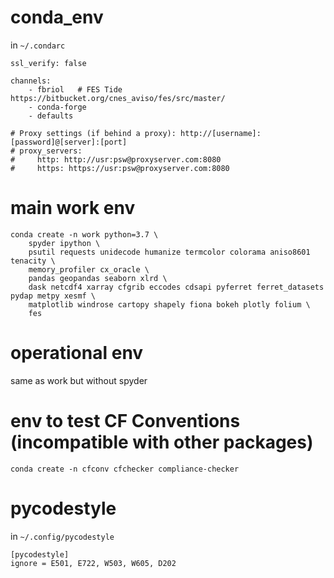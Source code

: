 # conda_env

in `~/.condarc`
```
ssl_verify: false

channels:
    - fbriol   # FES Tide https://bitbucket.org/cnes_aviso/fes/src/master/
    - conda-forge
    - defaults

# Proxy settings (if behind a proxy): http://[username]:[password]@[server]:[port] 
# proxy_servers:
#     http: http://usr:psw@proxyserver.com:8080
#     https: https://usr:psw@proxyserver.com:8080
```

# main work env
```
conda create -n work python=3.7 \
    spyder ipython \
    psutil requests unidecode humanize termcolor colorama aniso8601 tenacity \
    memory_profiler cx_oracle \
    pandas geopandas seaborn xlrd \
    dask netcdf4 xarray cfgrib eccodes cdsapi pyferret ferret_datasets pydap metpy xesmf \
    matplotlib windrose cartopy shapely fiona bokeh plotly folium \
    fes
```

# operational env
same as work but without spyder

# env to test CF Conventions (incompatible with other packages)
`conda create -n cfconv cfchecker compliance-checker`

# pycodestyle
in `~/.config/pycodestyle`

```
[pycodestyle]
ignore = E501, E722, W503, W605, D202
```
